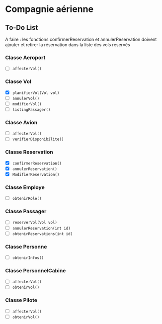 # Compagnie aérienne

## To-Do List
A faire : les fonctions confirmerReservation et annulerReservation doivent ajouter et retirer la réservation dans la liste des vols reservés

### Classe Aeroport
- [ ] `affecterVol()`

### Classe Vol
- [x] `planifierVol(Vol vol)`
- [ ] `annulerVol()`
- [ ] `modifierVol()`
- [ ] `listingPassager()`

### Classe Avion
- [ ] `affecterVol()`
- [ ] `verifierDisponibilite()`

### Classe Reservation
- [x] `confirmerReservation()`
- [x] `annulerReservation()`
- [x] `ModifierReservation()`

### Classe Employe
- [ ] `obtenirRole()`

### Classe Passager
- [ ] `reserverVol(Vol vol)`
- [ ] `annulerReservation(int id)`
- [ ] `obtenirReservations(int id)`

### Classe Personne
- [ ] `obtenirInfos()`

### Classe PersonnelCabine
- [ ] `affecterVol()`
- [ ] `obtenirVol()`

### Classe Pilote
- [ ] `affecterVol()`
- [ ] `obtenirVol()`
